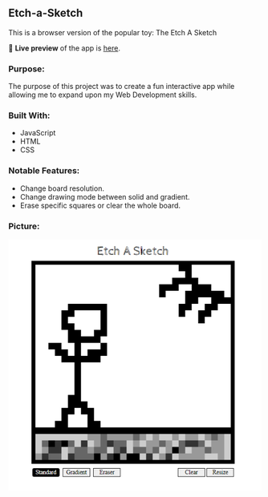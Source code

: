 ## Etch-a-Sketch
  This is a browser version of the popular toy: The Etch A Sketch

🔗 **Live preview** of the app is [here](https://j-haze.github.io/etch-a-sketch/).

### Purpose: ###
The purpose of this project was to create a fun interactive app while allowing me to expand upon my Web Development skills.

### Built With: ###

* JavaScript
* HTML
* CSS

### Notable Features: ###

* Change board resolution.
* Change drawing mode between solid and gradient.
* Erase specific squares or clear the whole board.

### Picture: ###

![Image of App](./images/ReadMe1.png)
